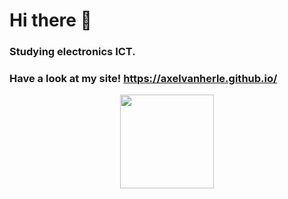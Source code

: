 # Hi there 👋

### Studying electronics ICT.
### Have a look at my site! https://axelvanherle.github.io/

<div id="header" align="center">
  <img src="https://media.giphy.com/media/7NoNw4pMNTvgc/giphy.gif" width="150"/>
</div>
